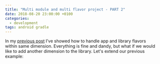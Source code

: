 ```yaml
---
title: "Multi module and multi flavor project - PART 2"
date: 2018-08-20 23:00:00 +0100
categories: 
  - development
tags: android gradle
---
```


In my [previous post](https://pawelraciborski.github.io/development/multiflavors_part_1/) I’ve showed how to handle app and library flavors within same dimension. Everything is fine and dandy, but what if we would like to add another dimension to the library. Let's extend our previous example:

<script src="https://gist.github.com/PawelRaciborski/dcd6acb8398e51a196e22369b80956a5.js"/>

*ontop* dimension doesn’t have its counterpart in the app. We have to cover that with in app build gradle:

<script src="https://gist.github.com/PawelRaciborski/872498916aae7372cb7b7dc19b9a40b6.js"/>

First argument is the missing dimension name, and the second is the flavor which will be selected for app build. (You can put more than one here, so you’ll get hierarchy of fallbacks).

It’s also possible to make an exception from missingDimensionStrategy declared in defaultConfig. It can be overridden for a specific flavor. Let's, again, extend script from previous post:

<script src="https://gist.github.com/PawelRaciborski/acbf15c1e27b9b53bb89774be1f00731.js"/>

This last snippet ends this two part post. Complete project can be found on [Github](https://github.com/PawelRaciborski/multiflavours/tree/v0.2).
